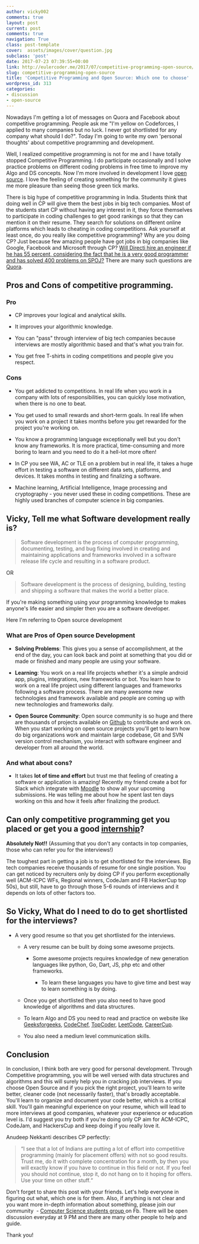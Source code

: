 ```yaml
---
author: vicky002
comments: true
layout: post
current: post
comments: true
navigation: True
class: post-template
cover:  assets/images/cover/question.jpg
subclass: 'post'
date: 2017-07-23 07:39:55+00:00
link: http://eulercoder.me/2017/07/competitive-programming-open-source/
slug: competitive-programming-open-source
title: 'Competitive Programming and Open Source: Which one to choose'
wordpress_id: 313
categories:
- discussion
- open-source
---
```


Nowadays I'm getting a lot of messages on Quora and Facebook about competitive programming. People ask me "I'm yellow on Codeforces, I applied to many companies but no luck. I never got shortlisted for any company what should I do?". Today I'm going to write my own 'personal thoughts' about competitive programming and development.

Well, I realized competitive programming is not for me and I have totally stopped Competitive Programming. I do participate occasionally and I solve practice problems on different coding problems in free time to improve my Algo and DS concepts. Now I'm more involved in development I love [open source](https://github.com/vicky002). I love the feeling of creating something for the community it gives me more pleasure than seeing those green tick marks.

There is big hype of competitive programming in India. Students think that doing well in CP will give them the best jobs in big tech companies. Most of the students start CP without having any interest in it, they force themselves to participate in coding challenges to get good rankings so that they can mention it on their resume. They search for solutions on different online platforms which leads to cheating in coding competitions. Ask yourself at least once, do you really like competitive programming? Why are you doing CP? Just because few amazing people have got jobs in big companies like Google, Facebook and Microsoft through CP? [Will Directi hire an engineer if he has 55 percent, considering the fact that he is a very good programmer and has solved 400 problems on SPOJ?](https://www.quora.com/Will-Directi-hire-an-engineer-if-he-has-55-percent-considering-the-fact-that-he-is-a-very-good-programmer-and-has-solved-400-problems-on-SPOJ) There are many such questions are [Quora](https://www.quora.com/pinned/Competitive-Programming).


## Pros and Cons of competitive programming.




### Pro





	
  * CP improves your logical and analytical skills.

	
  * It improves your algorithmic knowledge.

	
  * You can "pass" through interview of big tech companies because interviews are mostly algorithmic based and that's what you train for.

	
  * You get free T-shirts in coding competitions and people give you respect.


<!-- more -->

### Cons





	
  * You get addicted to competitions. In real life when you work in a company with lots of responsibilities, you can quickly lose motivation, when there is no one to beat.

	
  * You get used to small rewards and short-term goals. In real life when you work on a project it takes months before you get rewarded for the project you're working on.

	
  * You know a programming language exceptionally well but you don't know any frameworks. It is more practical, time-consuming and more boring to learn and you need to do it a hell-lot more often!

	
  * In CP you see WA, AC or TLE on a problem but in real life, it takes a huge effort in testing a software on different data sets, platforms, and devices. It takes months in testing and finalizing a software.

	
  * Machine learning, Artificial Intelligence, Image processing and cryptography - you never used these in coding competitions. These are highly used branches of computer science in big companies.




## Vicky, Tell me what Software development really is?




<blockquote>Software development is the process of computer programming, documenting, testing, and bug fixing involved in creating and maintaining applications and frameworks involved in a software release life cycle and resulting in a software product.</blockquote>


OR


<blockquote>Software development is the process of designing, building, testing and shipping a software that makes the world a better place.</blockquote>


If you're making something using your programming knowledge to makes anyone's life easier and simpler then you are a software developer.

Here I'm referring to Open source development


### What are Pros of Open source Development





	
  * **Solving Problems**: This gives you a sense of accomplishment, at the end of the day, you can look back and point at something that you did or made or finished and many people are using your software.

	
  * **Learning**: You work on a real life projects whether it's a simple android app, plugins, integrations, new frameworks or bot. You learn how to work on a real life project using different languages and frameworks following a software process. There are many awesome new technologies and framework available and people are coming up with new technologies and frameworks daily.

	
  * **Open Source Community**: Open source community is so huge and there are thousands of projects available on [Github](https://github.com) to contribute and work on. When you start working on open source projects you'll get to learn how do big organizations work and maintain large codebase, Git and SVN version control mechanism, you interact with software engineer and developer from all around the world.




### And what about cons?





	
  * It takes **lot of time and effort** but trust me that feeling of creating a software or application is amazing! Recently my friend create a bot for Slack which integrate with [Moodle](https://moodle.org) to show all your upcoming submissions. He was telling me about how he spent last ten days working on this and how it feels after finalizing the product.




## Can only competitive programming get you placed or get you a good [internship](http://eulercoder.me/2017/07/slack-internship-sf-silicon-valley/)?


**Absolutely Not!!** (Assuming that you don't any contacts in top companies, those who can refer you for the interviews!)

The toughest part in getting a job is to get shortlisted for the interviews. Big tech companies receive thousands of resume for one single position. You can get noticed by recruiters only by doing CP if you perform exceptionally well (ACM-ICPC WFs, Regional winners, CodeJam and FB HackerCup top 50s), but still, have to go through those 5-6 rounds of interviews and it depends on lots of other factors too.


## So Vicky, What do I need to do to get shortlisted for the interviews?





	
  * A very good resume so that you get shortlisted for the interviews.

	
    * A very resume can be built by doing some awesome projects.

	
      * Some awesome projects requires knowledge of new generation languages like python, Go, Dart, JS, php etc and other frameworks.

	
        * To learn these languages you have to give time and best way to learn something is by doing.







	
    * Once you get shortlisted then you also need to have good knowledge of algorithms and data structures.

	
    * To learn Algo and DS you need to read and practice on website like [Geeksforgeeks](http://www.geeksforgeeks.org), [CodeChef](https://codechef.com), [TopCoder](https://www.topcoder.com), [LeetCode](https://leetcode.com), [CareerCup](https://www.careercup.com).

	
    * You also need a medium level communication skills.







## Conclusion


In conclusion, I think both are very good for personal development. Through Competitive programming, you will be well versed with data structures and algorithms and this will surely help you in cracking job interviews. If you choose Open Source and if you pick the right project, you'll learn to write better, cleaner code (not necessarily faster), that's broadly acceptable. You'll learn to organize and document your code better, which is a critical skill. You'll gain meaningful experience on your resume, which will lead to more interviews at good companies, whatever your experience or education level is. I'd suggest you try both if you're doing only CP aim for ACM-ICPC, CodeJam, and HackersCup and keep doing if you really love it.

Anudeep Nekkanti describes CP perfectly:


<blockquote>“I see that a lot of Indians are putting a lot of effort into competitive programming (mainly for placement offers) with not so good results. Trust me, do it with complete concentration for a month, by then you will exactly know if you have to continue in this field or not. If you feel you should not continue, stop it, do not hang on to it hoping for offers. Use your time on other stuff.“</blockquote>


Don't forget to share this post with your friends. Let's help everyone in figuring out what, which one is for them. Also, if anything is not clear and you want more in-depth information about something, please join our community  - [Computer Science students group ](https://www.facebook.com/groups/eulercoder/)on Fb. There will be open discussion everyday at 9 PM and there are many other people to help and guide.

Thank you!
